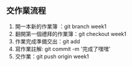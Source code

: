 ## 交作業流程

1. 開一本新的作業簿 ：git branch week1
2. 翻開第一個禮拜的作業簿：git checkout week1
3. 作業完成準備交出：git add 
4. 寫作業註解: git commit -m '完成了嘿嘿'
5. 交作業：git push origin week1
